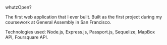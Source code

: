 whutzOpen?

The first web application that I ever built.  Built as the first project during my coursework at General Assembly in San Francisco.

Technologies used:  Node.js, Express.js, Passport.js, Sequelize, MapBox API, Foursquare API.